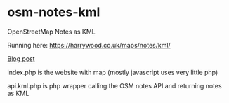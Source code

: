 # osm-notes-kml
OpenStreetMap Notes as KML

Running here: https://harrywood.co.uk/maps/notes/kml/

[Blog post](https://harrywood.co.uk/blog/2017/03/12/notes-in-maps-me/)

index.php is the website with map (mostly javascript uses very little php)

api.kml.php is php wrapper calling the OSM notes API and returning notes as KML

